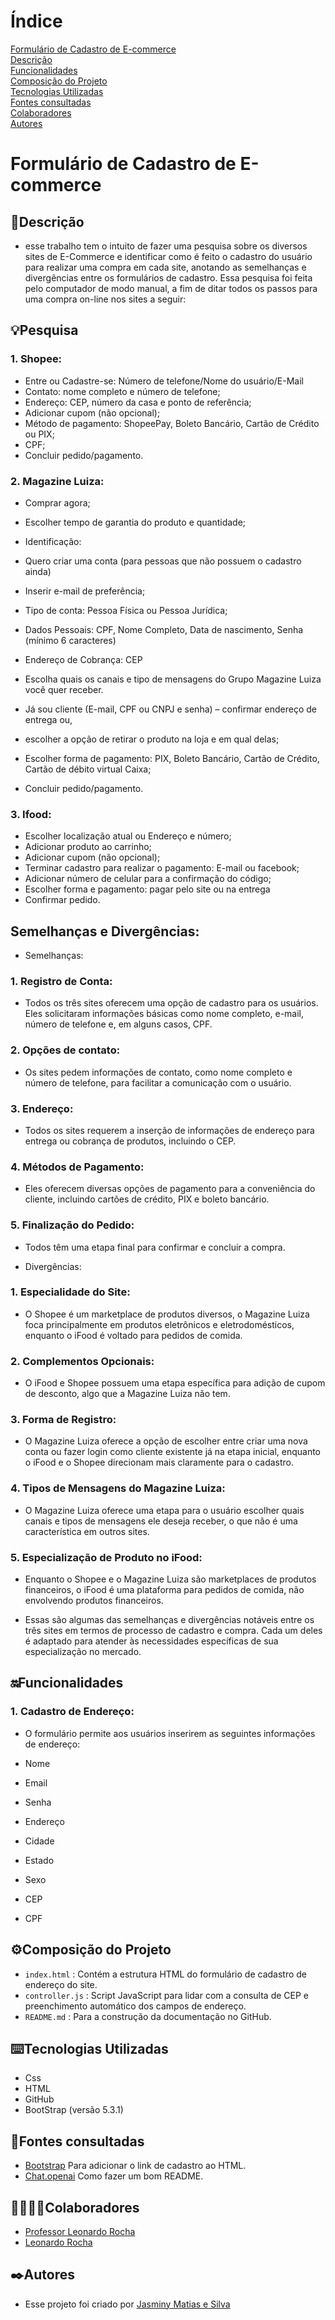 # Índice 

[Formulário de Cadastro de E-commerce](#formul%C3%A1rio-de-cadastro-de-e-commerce)  
[Descrição](#descri%C3%A7%C3%A3o)  
[Funcionalidades](#funcionalidades)    
[Composição do Projeto](#%EF%B8%8Fcomposi%C3%A7%C3%A3o-do-projeto)   
[Tecnologias Utilizadas](#%EF%B8%8Ftecnologias-utilizadas)  
[Fontes consultadas](#fontes-consultadas)  
[Colaboradores](#colaboradores)  
[Autores](#%EF%B8%8Fautores)  

# Formulário de Cadastro de E-commerce

## 📝Descrição  

 * esse trabalho tem o intuito de fazer uma pesquisa sobre os diversos sites de E-Commerce e identificar como é feito o cadastro do usuário para realizar uma compra em cada site, anotando as semelhanças e divergências entre os formulários de cadastro. Essa pesquisa foi feita pelo computador de modo manual, a fim de ditar todos os passos para uma compra on-line nos sites a seguir:

## 💡Pesquisa

 ### 1. Shopee:  

 *	Entre ou Cadastre-se: Número de telefone/Nome do usuário/E-Mail  
 *	Contato: nome completo e número de telefone;  
 * Endereço: CEP, número da casa e ponto de referência;
 * Adicionar cupom (não opcional); 
 *	Método de pagamento: ShopeePay, Boleto Bancário, Cartão de Crédito ou PIX;  
 *	CPF;  
 *	Concluir pedido/pagamento.  

 ### 2. Magazine Luiza:  

  *  Comprar agora;  
  *  Escolher tempo de garantia do produto e quantidade;  
  *  Identificação:   
  *  Quero criar uma conta (para pessoas que não possuem o cadastro ainda)   
  *  Inserir e-mail de preferência;  
  *  Tipo de conta: Pessoa Física ou Pessoa Jurídica;  
  *  Dados Pessoais: CPF, Nome Completo, Data de nascimento, Senha (mínimo 6 caracteres)  
  *  Endereço de Cobrança: CEP  
  *  Escolha quais os canais e tipo de mensagens do Grupo Magazine Luiza você quer receber.  
  
  *  Já sou cliente (E-mail, CPF ou CNPJ e senha) – confirmar endereço de entrega ou,  
  *  escolher a opção de retirar o produto na loja e em qual delas;  
  *  Escolher forma de pagamento: PIX, Boleto Bancário, Cartão de Crédito, Cartão de débito virtual Caixa;  
  *  Concluir pedido/pagamento.  

  ### 3. Ifood:  

  *  Escolher localização atual ou Endereço e número;  
  *  Adicionar produto ao carrinho;  
  *  Adicionar cupom (não opcional);  
  *  Terminar cadastro para realizar o pagamento: E-mail ou facebook;  
  *  Adicionar número de celular para a confirmação do código;  
  *  Escolher forma e pagamento: pagar pelo site ou na entrega  
  *  Confirmar pedido.

## Semelhanças e Divergências:

  *  Semelhanças:

  ### 1. Registro de Conta:  
  *  Todos os três sites oferecem uma opção de cadastro para os usuários. Eles solicitaram informações básicas como nome completo, e-mail, número de telefone e, em alguns casos, CPF.

  ### 2. Opções de contato:  
  *  Os sites pedem informações de contato, como nome completo e número de telefone, para facilitar a comunicação com o usuário.

  ### 3. Endereço:  
  *  Todos os sites requerem a inserção de informações de endereço para entrega ou cobrança de produtos, incluindo o CEP.

  ### 4. Métodos de Pagamento:  
  *  Eles oferecem diversas opções de pagamento para a conveniência do cliente, incluindo cartões de crédito, PIX e boleto bancário.

  ### 5. Finalização do Pedido:  
  *  Todos têm uma etapa final para confirmar e concluir a compra.


 * Divergências:

  ### 1. Especialidade do Site:    
  *  O Shopee é um marketplace de produtos diversos, o Magazine Luiza foca principalmente em produtos eletrônicos e eletrodomésticos, enquanto o iFood é voltado para pedidos de comida.  

  ### 2. Complementos Opcionais:      
  * O iFood e Shopee possuem uma etapa específica para adição de cupom de desconto, algo que a Magazine Luiza não tem.

  ### 3. Forma de Registro:        
  * O Magazine Luiza oferece a opção de escolher entre criar uma nova conta ou fazer login como cliente existente já na etapa inicial, enquanto o iFood e o Shopee direcionam mais claramente para o cadastro.

  ### 4. Tipos de Mensagens do Magazine Luiza:         
  * O Magazine Luiza oferece uma etapa para o usuário escolher quais canais e tipos de mensagens ele deseja receber, o que não é uma característica em outros sites.

  ### 5. Especialização de Produto no iFood:           
  * Enquanto o Shopee e o Magazine Luiza são marketplaces de produtos financeiros, o iFood é uma plataforma para pedidos de comida, não envolvendo produtos financeiros.

  * Essas são algumas das semelhanças e divergências notáveis ​​entre os três sites em termos de processo de cadastro e compra. Cada um deles é adaptado para atender às necessidades específicas de sua especialização no mercado.

## 🔛Funcionalidades  

  ### 1. Cadastro de Endereço:  
  * O formulário permite aos usuários inserirem as seguintes informações de endereço:  
   
  * Nome   
  * Email  
  * Senha  
  * Endereço  
  * Cidade  
  * Estado  
  * Sexo  
  * CEP  
  * CPF  

## ⚙️Composição do Projeto  

 * `index.html` : Contém a estrutura HTML do formulário de cadastro de endereço do site.  
 * `controller.js` : Script JavaScript para lidar com a consulta de CEP e preenchimento automático dos campos de endereço.
 * `README.md` : Para a construção da documentação no GitHub.

 ## ⌨️Tecnologias Utilizadas

 * Css  
 * HTML  
 * GitHub  
 * BootStrap (versão 5.3.1)  

 ## 📑Fontes consultadas  

 * [Bootstrap](https://getbootstrap.com/docs/5.0/forms/layout/)  Para adicionar o link de cadastro ao HTML.
 * [Chat.openai](https://chat.openai.com/) Como fazer um bom README.

 ## 🤝🏻🤝🏻Colaboradores

 * [Professor Leonardo Rocha](https://github.com/LeonardoRochaMarista)
 * [Leonardo Rocha](https://github.com/LeonardoRochaMarista)  

## ✒️Autores
 * Esse projeto foi criado por [Jasminy Matias e Silva](https://github.com/jamybr)
